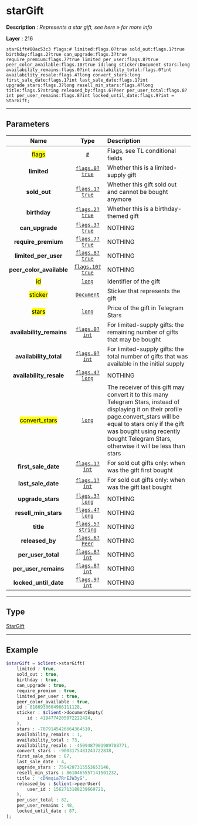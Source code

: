 # starGift

**Description** : *Represents a star gift, see here &raquo; for more info*

**Layer** : 216

```tl
starGift#80ac53c3 flags:# limited:flags.0?true sold_out:flags.1?true birthday:flags.2?true can_upgrade:flags.3?true require_premium:flags.7?true limited_per_user:flags.8?true peer_color_available:flags.10?true id:long sticker:Document stars:long availability_remains:flags.0?int availability_total:flags.0?int availability_resale:flags.4?long convert_stars:long first_sale_date:flags.1?int last_sale_date:flags.1?int upgrade_stars:flags.3?long resell_min_stars:flags.4?long title:flags.5?string released_by:flags.6?Peer per_user_total:flags.8?int per_user_remains:flags.8?int locked_until_date:flags.9?int = StarGift;
```

---

## Parameters

| Name | Type | Description |
| :---: | :---: | :--- |
| <mark>flags</mark> | [`#`](type/#) | Flags, see TL conditional fields |
| **limited** | [`flags.0?true`](type/true) | Whether this is a limited-supply gift |
| **sold_out** | [`flags.1?true`](type/true) | Whether this gift sold out and cannot be bought anymore |
| **birthday** | [`flags.2?true`](type/true) | Whether this is a birthday-themed gift |
| **can_upgrade** | [`flags.3?true`](type/true) | NOTHING |
| **require_premium** | [`flags.7?true`](type/true) | NOTHING |
| **limited_per_user** | [`flags.8?true`](type/true) | NOTHING |
| **peer_color_available** | [`flags.10?true`](type/true) | NOTHING |
| <mark>id</mark> | [`long`](type/long) | Identifier of the gift |
| <mark>sticker</mark> | [`Document`](type/Document) | Sticker that represents the gift |
| <mark>stars</mark> | [`long`](type/long) | Price of the gift in Telegram Stars |
| **availability_remains** | [`flags.0?int`](type/int) | For limited-supply gifts: the remaining number of gifts that may be bought |
| **availability_total** | [`flags.0?int`](type/int) | For limited-supply gifts: the total number of gifts that was available in the initial supply |
| **availability_resale** | [`flags.4?long`](type/long) | NOTHING |
| <mark>convert_stars</mark> | [`long`](type/long) | The receiver of this gift may convert it to this many Telegram Stars, instead of displaying it on their profile page.convert_stars will be equal to stars only if the gift was bought using recently bought Telegram Stars, otherwise it will be less than stars |
| **first_sale_date** | [`flags.1?int`](type/int) | For sold out gifts only: when was the gift first bought |
| **last_sale_date** | [`flags.1?int`](type/int) | For sold out gifts only: when was the gift last bought |
| **upgrade_stars** | [`flags.3?long`](type/long) | NOTHING |
| **resell_min_stars** | [`flags.4?long`](type/long) | NOTHING |
| **title** | [`flags.5?string`](type/string) | NOTHING |
| **released_by** | [`flags.6?Peer`](type/Peer) | NOTHING |
| **per_user_total** | [`flags.8?int`](type/int) | NOTHING |
| **per_user_remains** | [`flags.8?int`](type/int) | NOTHING |
| **locked_until_date** | [`flags.9?int`](type/int) | NOTHING |

---

## Type

[StarGift](type/StarGift)

---

## Example

```php
$starGift = $client->starGift(
	limited : true,
	sold_out : true,
	birthday : true,
	can_upgrade : true,
	require_premium : true,
	limited_per_user : true,
	peer_color_available : true,
	id : 8186930604966111128,
	sticker : $client->documentEmpty(
		id : 4194774205072222424,
	),
	stars : -7079145426664364510,
	availability_remains : 1,
	availability_total : 73,
	availability_resale : -4509487901989708771,
	convert_stars : -9003175481243722838,
	first_sale_date : 87,
	last_sale_date : 4,
	upgrade_stars : 7594207315553653146,
	resell_min_stars : 8610465557141501232,
	title : 'cDNmqia7RrEJW3yG',
	released_by : $client->peerUser(
		user_id : 1562713188239669721,
	),
	per_user_total : 82,
	per_user_remains : 48,
	locked_until_date : 87,
);
```